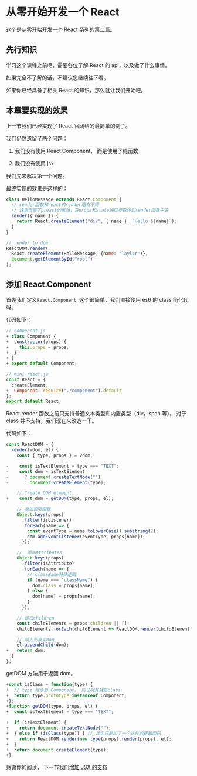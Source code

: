 # 从零开始开发一个 React

这个是从零开始开发一个 React 系列的第二篇。

## 先行知识

学习这个课程之前呢，需要各位了解 React 的 api，以及做了什么事情。

如果完全不了解的话，不建议您继续往下看。

如果你已经具备了相关 React 的知识，那么就让我们开始吧。

## 本章要实现的效果

上一节我们已经实现了 React 官网给的最简单的例子。

我们仍然遗留了两个问题：

1.  我们没有使用 React.Component， 而是使用了纯函数

2.  我们没有使用 jsx

我们先来解决第一个问题。

最终实现的效果是这样的：

```js
class HelloMessage extends React.Component {
  // render函数和react的render略有不同
  // 这里借鉴了preact的思想，将props和state通过参数传到render函数中去
  render({ name }) {
    return React.createElement("div", { name }, `Hello ${name}`);
  }
}

// render to dom
ReactDOM.render(
  React.createElement(HelloMessage, {name: "Taylor")},
  document.getElementById("root")
);
```

## 添加 React.Component

首先我们定义`React.Component`,
这个很简单，我们直接使用 es6 的 class 简化代码。

代码如下：

```js
// component.js
+ class Component {
+  constructor(props) {
+    this.props = props;
+  }
+ }
+ export default Component;

// mini-react.js
const React = {
  createElement,
+  Component: require("./component").default
};
export default React;
```

React.render 函数之前只支持普通文本类型和内置类型（div，span 等）。
对于 class 并不支持，我们现在来改造一下。

代码如下：

```js
const ReactDOM = {
  render(vdom, el) {
    const { type, props } = vdom;

-    const isTextElement = type === "TEXT";
-    const dom = isTextElement
-      ? document.createTextNode("")
-      : document.createElement(type);

    // Create DOM element
+    const dom = getDOM(type, props, el);

    // 添加监听函数
    Object.keys(props)
      .filter(isListener)
      .forEach(name => {
        const eventType = name.toLowerCase().substring(2);
        dom.addEventListener(eventType, props[name]);
      });

    //  添加Attributes
    Object.keys(props)
      .filter(isAttribute)
      .forEach(name => {
        // className特殊逻辑
        if (name === "className") {
          dom.class = props[name];
        } else {
          dom[name] = props[name];
        }
      });

    // 递归children
    const childElements = props.children || [];
    childElements.forEach(childElement => ReactDOM.render(childElement, dom));

    // 插入到真实dom
    el.appendChild(dom);
+   return dom;
  }
};
```

getDOM 方法用于返回 dom。

```js
+const isClass = function(type) {
+  // type 继承自 Component， 则证明其就是class
+  return type.prototype instanceof Component;
+};
+function getDOM(type, props, el) {
+  const isTextElement = type === "TEXT";

+  if (isTextElement) {
+    return document.createTextNode("");
+  } else if (isClass(type)) { // 其实只是加了一个这样的逻辑而已
+    return ReactDOM.render(new type(props).render(props), el);
+  }
+  return document.createElement(type);
+}
```

感谢你的阅读， 下一节我们[增加 JSX 的支持](https://github.com/azl397985856/mono-react/tree/lecture/part3)
